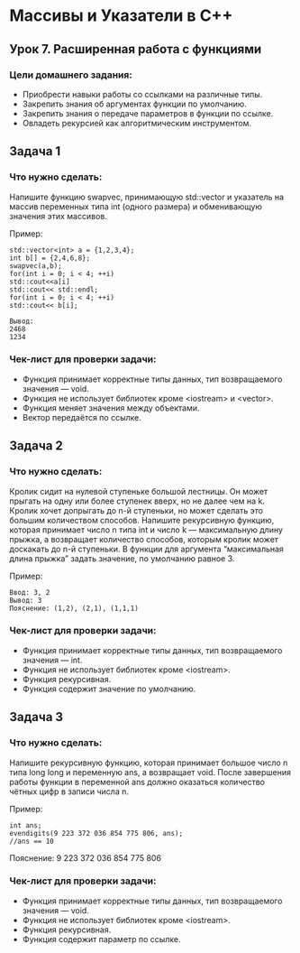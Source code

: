 # Массивы и Указатели в C++
## Урок 7. Расширенная работа с функциями

### Цели домашнего задания:

* Приобрести навыки работы со ссылками на различные типы.
* Закрепить знания об аргументах функции по умолчанию.
* Закрепить знания о передаче параметров в функции по ссылке.
* Овладеть рекурсией как алгоритмическим инструментом.

## Задача 1

### Что нужно сделать:
Напишите функцию swapvec, принимающую std::vector<int> и указатель на массив переменных типа int (одного размера) и обменивающую значения этих массивов.

Пример:
```
std::vector<int> a = {1,2,3,4};
int b[] = {2,4,6,8};
swapvec(a,b);
for(int i = 0; i < 4; ++i)
std::cout<<a[i]
std::cout<< std::endl;
for(int i = 0; i < 4; ++i)
std::cout<< b[i];
```
```
Вывод:
2468
1234
```
### Чек-лист для проверки задачи:
* Функция принимает корректные типы данных, тип возвращаемого значения — void.
* Функция не использует библиотек кроме \<iostream\> и \<vector\>.
* Функция меняет значения между объектами.
* Вектор передаётся по ссылке.


## Задача 2

### Что нужно сделать:
Кролик сидит на нулевой ступеньке большой лестницы. Он может прыгать на одну или более ступенек вверх, но не далее чем на k. Кролик хочет допрыгать до n-й ступеньки, но может сделать это большим количеством способов.
Напишите рекурсивную функцию, которая принимает число n типа int и число k — максимальную длину прыжка, а возвращает количество способов, которым кролик может доскакать до n-й ступеньки. В функции для аргумента “максимальная длина прыжка” задать значение, по умолчанию равное 3.

Пример:
```
Ввод: 3, 2
Вывод: 3
Пояснение: (1,2), (2,1), (1,1,1)
```
### Чек-лист для проверки задачи:
* Функция принимает корректные типы данных, тип возвращаемого значения — int.
* Функция не использует библиотек кроме \<iostream\>.
* Функция рекурсивная.
* Функция содержит значение по умолчанию.


## Задача 3

### Что нужно сделать:
Напишите рекурсивную функцию, которая принимает большое число n типа long long и переменную ans, а возвращает void. После завершения работы функции в переменной ans должно оказаться количество чётных цифр в записи числа n.

Пример:
```
int ans;
evendigits(9 223 372 036 854 775 806, ans);
//ans == 10
```
Пояснение: 9 223 372 036 854 775 806

### Чек-лист для проверки задачи:
* Функция принимает корректные типы данных, тип возвращаемого значения — void.
* Функция не использует библиотек кроме \<iostream\>.
* Функция рекурсивная.
* Функция содержит параметр по ссылке.

